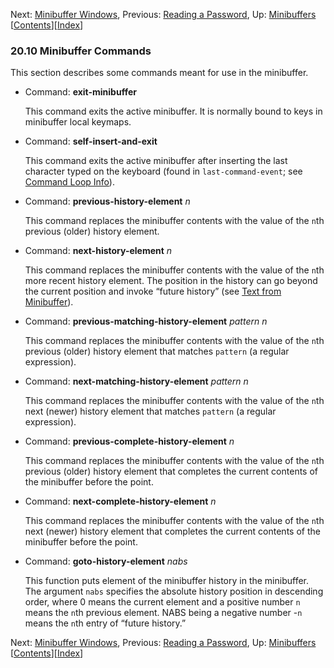 <!-- This is the GNU Emacs Lisp Reference Manual
corresponding to Emacs version 27.2.

Copyright (C) 1990-1996, 1998-2021 Free Software Foundation,
Inc.

Permission is granted to copy, distribute and/or modify this document
under the terms of the GNU Free Documentation License, Version 1.3 or
any later version published by the Free Software Foundation; with the
Invariant Sections being "GNU General Public License," with the
Front-Cover Texts being "A GNU Manual," and with the Back-Cover
Texts as in (a) below.  A copy of the license is included in the
section entitled "GNU Free Documentation License."

(a) The FSF's Back-Cover Text is: "You have the freedom to copy and
modify this GNU manual.  Buying copies from the FSF supports it in
developing GNU and promoting software freedom." -->

<!-- Created by GNU Texinfo 6.7, http://www.gnu.org/software/texinfo/ -->

Next: [Minibuffer Windows](Minibuffer-Windows.html), Previous: [Reading a Password](Reading-a-Password.html), Up: [Minibuffers](Minibuffers.html)   \[[Contents](index.html#SEC_Contents "Table of contents")]\[[Index](Index.html "Index")]

### 20.10 Minibuffer Commands

This section describes some commands meant for use in the minibuffer.

*   Command: **exit-minibuffer**

    This command exits the active minibuffer. It is normally bound to keys in minibuffer local keymaps.

<!---->

*   Command: **self-insert-and-exit**

    This command exits the active minibuffer after inserting the last character typed on the keyboard (found in `last-command-event`; see [Command Loop Info](Command-Loop-Info.html)).

<!---->

*   Command: **previous-history-element** *n*

    This command replaces the minibuffer contents with the value of the `n`th previous (older) history element.

<!---->

*   Command: **next-history-element** *n*

    This command replaces the minibuffer contents with the value of the `n`th more recent history element. The position in the history can go beyond the current position and invoke “future history” (see [Text from Minibuffer](Text-from-Minibuffer.html)).

<!---->

*   Command: **previous-matching-history-element** *pattern n*

    This command replaces the minibuffer contents with the value of the `n`th previous (older) history element that matches `pattern` (a regular expression).

<!---->

*   Command: **next-matching-history-element** *pattern n*

    This command replaces the minibuffer contents with the value of the `n`th next (newer) history element that matches `pattern` (a regular expression).

<!---->

*   Command: **previous-complete-history-element** *n*

    This command replaces the minibuffer contents with the value of the `n`th previous (older) history element that completes the current contents of the minibuffer before the point.

<!---->

*   Command: **next-complete-history-element** *n*

    This command replaces the minibuffer contents with the value of the `n`th next (newer) history element that completes the current contents of the minibuffer before the point.

<!---->

*   Command: **goto-history-element** *nabs*

    This function puts element of the minibuffer history in the minibuffer. The argument `nabs` specifies the absolute history position in descending order, where 0 means the current element and a positive number `n` means the `n`th previous element. NABS being a negative number -`n` means the `n`th entry of “future history.”

Next: [Minibuffer Windows](Minibuffer-Windows.html), Previous: [Reading a Password](Reading-a-Password.html), Up: [Minibuffers](Minibuffers.html)   \[[Contents](index.html#SEC_Contents "Table of contents")]\[[Index](Index.html "Index")]
